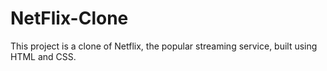 # NetFlix-Clone
This project is a clone of Netflix, the popular streaming service, built using HTML and CSS.
